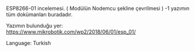 ESP8266-01 incelemesi. ( Modülün Nodemcu şekline çevrilmesi ) -1 yazımın tüm dokümanları buradadır. 

Yazımın bulunduğu yer: https://www.mikrobotik.com/wp2/2018/06/01/esp_01/

Language: Turkish
